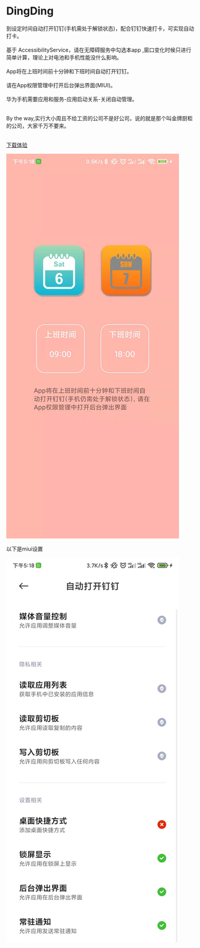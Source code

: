 # DingDing
到设定时间自动打开钉钉(手机需处于解锁状态)，配合钉钉快速打卡，可实现自动打卡。<br><br>
基于 AccessibilityService，请在无障碍服务中勾选本app ,窗口变化时候只进行简单计算，理论上对电池和手机性能没什么影响。<br><br>
App将在上班时间前十分钟和下班时间自动打开钉钉。<br><br>
请在App权限管理中打开后台弹出界面(MIUI)。<br><br>
华为手机需要应用和服务-应用启动关系-关闭自动管理。<br><br>

By the way,实行大小周且不给工资的公司不是好公司，说的就是那个叫金牌厨柜的公司，大家千万不要来。<br><br>


[下载体验](https://raw.githubusercontent.com/zqq5054/DingDing/master/apk/app-debug.apk)

![image](screenshoot/b8b1fbe20b6835928607808b5b68ffe.jpg)

以下是miui设置


![image](screenshoot/24798885f85e55695fb8047a8c60c0c.jpg)



